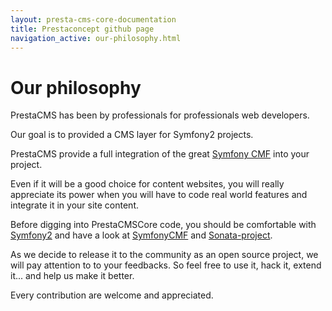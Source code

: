 ```yaml
---
layout: presta-cms-core-documentation
title: Prestaconcept github page
navigation_active: our-philosophy.html
---
```


# Our philosophy

PrestaCMS has been by professionals for professionals web developers.

Our goal is to provided a CMS layer for Symfony2 projects.

PrestaCMS provide a full integration of the great [Symfony CMF][2] into your project.

Even if it will be a good choice for content websites, you will really appreciate its power
when you will have to code real world features and integrate it in your site content.

Before digging into PrestaCMSCore code, you should be comfortable with [Symfony2][1] and have a look
at [SymfonyCMF][2] and [Sonata-project][3].

As we decide to release it to the community as an open source project, we will pay attention to
to your feedbacks. So feel free to use it, hack it, extend it... and help us make it better.

Every contribution are welcome and appreciated.

[1]: http://symfony.com/
[2]: http://cmf.symfony.com/about
[3]: http://sonata-project.org/bundles/